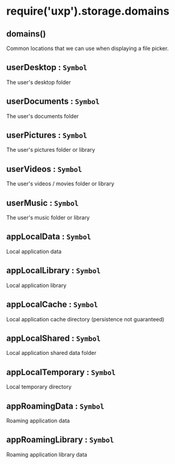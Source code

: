 
<a name="module-storage-domains" id="module-storage-domains"></a>

# require('uxp').storage.domains


<a name="new-module-storage-domains-new" id="new-module-storage-domains-new"></a>

## domains()
Common locations that we can use when displaying a file picker.



<a name="module-storage-domains-userdesktop" id="module-storage-domains-userdesktop"></a>

## userDesktop : `Symbol`
The user's desktop folder



<a name="module-storage-domains-userdocuments" id="module-storage-domains-userdocuments"></a>

## userDocuments : `Symbol`
The user's documents folder



<a name="module-storage-domains-userpictures" id="module-storage-domains-userpictures"></a>

## userPictures : `Symbol`
The user's pictures folder or library



<a name="module-storage-domains-uservideos" id="module-storage-domains-uservideos"></a>

## userVideos : `Symbol`
The user's videos / movies folder or library



<a name="module-storage-domains-usermusic" id="module-storage-domains-usermusic"></a>

## userMusic : `Symbol`
The user's music folder or library



<a name="module-storage-domains-applocaldata" id="module-storage-domains-applocaldata"></a>

## appLocalData : `Symbol`
Local application data



<a name="module-storage-domains-applocallibrary" id="module-storage-domains-applocallibrary"></a>

## appLocalLibrary : `Symbol`
Local application library



<a name="module-storage-domains-applocalcache" id="module-storage-domains-applocalcache"></a>

## appLocalCache : `Symbol`
Local application cache directory (persistence not guaranteed)



<a name="module-storage-domains-applocalshared" id="module-storage-domains-applocalshared"></a>

## appLocalShared : `Symbol`
Local application shared data folder



<a name="module-storage-domains-applocaltemporary" id="module-storage-domains-applocaltemporary"></a>

## appLocalTemporary : `Symbol`
Local temporary directory



<a name="module-storage-domains-approamingdata" id="module-storage-domains-approamingdata"></a>

## appRoamingData : `Symbol`
Roaming application data



<a name="module-storage-domains-approaminglibrary" id="module-storage-domains-approaminglibrary"></a>

## appRoamingLibrary : `Symbol`
Roaming application library data


  